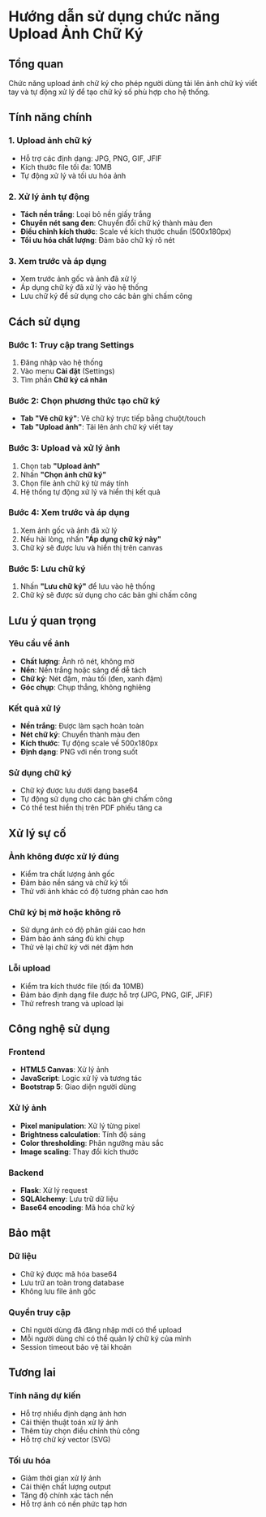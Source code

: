 # Hướng dẫn sử dụng chức năng Upload Ảnh Chữ Ký

## Tổng quan
Chức năng upload ảnh chữ ký cho phép người dùng tải lên ảnh chữ ký viết tay và tự động xử lý để tạo chữ ký số phù hợp cho hệ thống.

## Tính năng chính

### 1. Upload ảnh chữ ký
- Hỗ trợ các định dạng: JPG, PNG, GIF, JFIF
- Kích thước file tối đa: 10MB
- Tự động xử lý và tối ưu hóa ảnh

### 2. Xử lý ảnh tự động
- **Tách nền trắng**: Loại bỏ nền giấy trắng
- **Chuyển nét sang đen**: Chuyển đổi chữ ký thành màu đen
- **Điều chỉnh kích thước**: Scale về kích thước chuẩn (500x180px)
- **Tối ưu hóa chất lượng**: Đảm bảo chữ ký rõ nét

### 3. Xem trước và áp dụng
- Xem trước ảnh gốc và ảnh đã xử lý
- Áp dụng chữ ký đã xử lý vào hệ thống
- Lưu chữ ký để sử dụng cho các bản ghi chấm công

## Cách sử dụng

### Bước 1: Truy cập trang Settings
1. Đăng nhập vào hệ thống
2. Vào menu **Cài đặt** (Settings)
3. Tìm phần **Chữ ký cá nhân**

### Bước 2: Chọn phương thức tạo chữ ký
- **Tab "Vẽ chữ ký"**: Vẽ chữ ký trực tiếp bằng chuột/touch
- **Tab "Upload ảnh"**: Tải lên ảnh chữ ký viết tay

### Bước 3: Upload và xử lý ảnh
1. Chọn tab **"Upload ảnh"**
2. Nhấn **"Chọn ảnh chữ ký"**
3. Chọn file ảnh chữ ký từ máy tính
4. Hệ thống tự động xử lý và hiển thị kết quả

### Bước 4: Xem trước và áp dụng
1. Xem ảnh gốc và ảnh đã xử lý
2. Nếu hài lòng, nhấn **"Áp dụng chữ ký này"**
3. Chữ ký sẽ được lưu và hiển thị trên canvas

### Bước 5: Lưu chữ ký
1. Nhấn **"Lưu chữ ký"** để lưu vào hệ thống
2. Chữ ký sẽ được sử dụng cho các bản ghi chấm công

## Lưu ý quan trọng

### Yêu cầu về ảnh
- **Chất lượng**: Ảnh rõ nét, không mờ
- **Nền**: Nền trắng hoặc sáng để dễ tách
- **Chữ ký**: Nét đậm, màu tối (đen, xanh đậm)
- **Góc chụp**: Chụp thẳng, không nghiêng

### Kết quả xử lý
- **Nền trắng**: Được làm sạch hoàn toàn
- **Nét chữ ký**: Chuyển thành màu đen
- **Kích thước**: Tự động scale về 500x180px
- **Định dạng**: PNG với nền trong suốt

### Sử dụng chữ ký
- Chữ ký được lưu dưới dạng base64
- Tự động sử dụng cho các bản ghi chấm công
- Có thể test hiển thị trên PDF phiếu tăng ca

## Xử lý sự cố

### Ảnh không được xử lý đúng
- Kiểm tra chất lượng ảnh gốc
- Đảm bảo nền sáng và chữ ký tối
- Thử với ảnh khác có độ tương phản cao hơn

### Chữ ký bị mờ hoặc không rõ
- Sử dụng ảnh có độ phân giải cao hơn
- Đảm bảo ánh sáng đủ khi chụp
- Thử vẽ lại chữ ký với nét đậm hơn

### Lỗi upload
- Kiểm tra kích thước file (tối đa 10MB)
- Đảm bảo định dạng file được hỗ trợ (JPG, PNG, GIF, JFIF)
- Thử refresh trang và upload lại

## Công nghệ sử dụng

### Frontend
- **HTML5 Canvas**: Xử lý ảnh
- **JavaScript**: Logic xử lý và tương tác
- **Bootstrap 5**: Giao diện người dùng

### Xử lý ảnh
- **Pixel manipulation**: Xử lý từng pixel
- **Brightness calculation**: Tính độ sáng
- **Color thresholding**: Phân ngưỡng màu sắc
- **Image scaling**: Thay đổi kích thước

### Backend
- **Flask**: Xử lý request
- **SQLAlchemy**: Lưu trữ dữ liệu
- **Base64 encoding**: Mã hóa chữ ký

## Bảo mật

### Dữ liệu
- Chữ ký được mã hóa base64
- Lưu trữ an toàn trong database
- Không lưu file ảnh gốc

### Quyền truy cập
- Chỉ người dùng đã đăng nhập mới có thể upload
- Mỗi người dùng chỉ có thể quản lý chữ ký của mình
- Session timeout bảo vệ tài khoản

## Tương lai

### Tính năng dự kiến
- Hỗ trợ nhiều định dạng ảnh hơn
- Cải thiện thuật toán xử lý ảnh
- Thêm tùy chọn điều chỉnh thủ công
- Hỗ trợ chữ ký vector (SVG)

### Tối ưu hóa
- Giảm thời gian xử lý ảnh
- Cải thiện chất lượng output
- Tăng độ chính xác tách nền
- Hỗ trợ ảnh có nền phức tạp hơn 